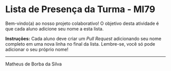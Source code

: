 # Lista de Presença da Turma - MI79

Bem-vindo(a) ao nosso projeto colaborativo! O objetivo desta atividade é que cada aluno adicione seu nome a esta lista.

**Instruções:** Cada aluno deve criar um *Pull Request* adicionando seu nome completo em uma nova linha no final da lista. Lembre-se, você só pode adicionar o seu próprio nome!

---
Matheus de Borba da Silva

